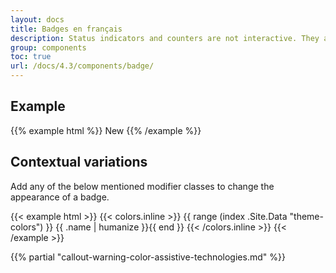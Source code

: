 ```yaml
---
layout: docs
title: Badges en français
description: Status indicators and counters are not interactive. They are visual components that communicate the status of a list that communicate, for example, the status of a list and the number of items found in it.
group: components
toc: true
url: /docs/4.3/components/badge/
---
```


## Example

{{% example html %}}
<span class="badge badge-secondary">New</span>
{{% /example %}}

## Contextual variations

Add any of the below mentioned modifier classes to change the appearance of a badge.

{{< example html >}}
{{< colors.inline >}}
{{ range (index .Site.Data "theme-colors") }}
<span class="badge badge-{{ .name }}">{{ .name | humanize }}</span>{{ end }}
{{< /colors.inline >}}
{{< /example >}}

{{% partial "callout-warning-color-assistive-technologies.md" %}}

